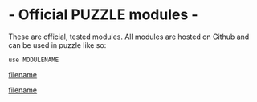 # - Official PUZZLE modules -

These are official, tested modules. All modules are hosted on Github and can be used in puzzle like so:

`use MODULENAME`


<!-- REST -->
[filename](https://raw.githubusercontent.com/puzzlelang/puzzle-catalog/master/modules/rest/Readme.md ':include')

<!-- UI -->
[filename](https://raw.githubusercontent.com/puzzlelang/puzzle-catalog/master/modules/ui/Readme.md ':include')
